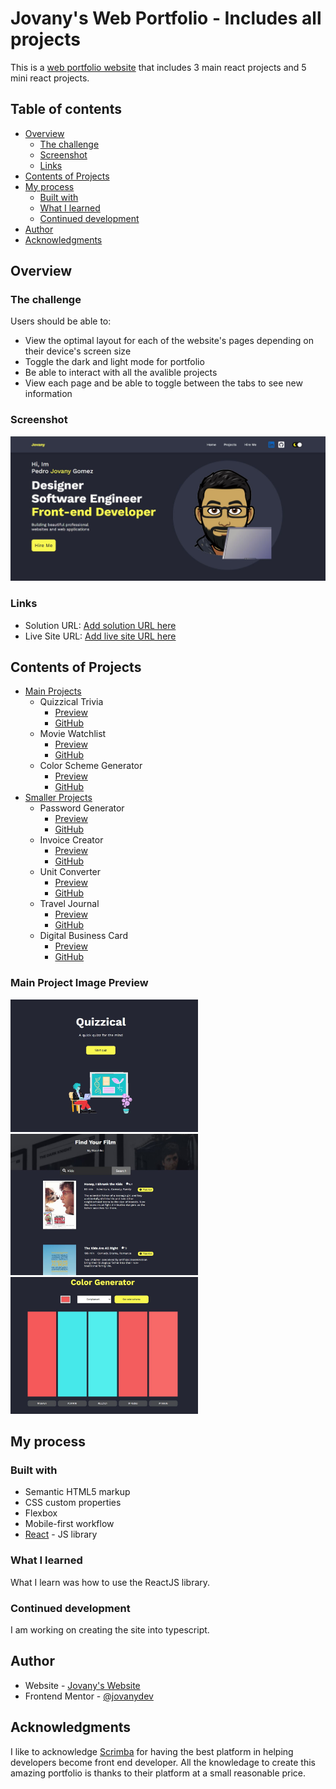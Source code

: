 # Jovany's Web Portfolio - Includes all projects

This is a [web portfolio website](https://jovany.dev/) that includes 3 main react projects and 5 mini react projects.

## Table of contents

- [Overview](#overview)
  - [The challenge](#the-challenge)
  - [Screenshot](#screenshot)
  - [Links](#links)
- [Contents of Projects](#contents-of-projects)
- [My process](#my-process)
  - [Built with](#built-with)
  - [What I learned](#what-i-learned)
  - [Continued development](#continued-development)
- [Author](#author)
- [Acknowledgments](#acknowledgments)

## Overview

### The challenge

Users should be able to:

- View the optimal layout for each of the website's pages depending on their device's screen size
- Toggle the dark and light mode for portfolio
- Be able to interact with all the avalible projects
- View each page and be able to toggle between the tabs to see new information

### Screenshot

![](./portfolio-screen-shot.JPG)

### Links

- Solution URL: [Add solution URL here](https://github.com/jovanydev/porfolio-with-projects)
- Live Site URL: [Add live site URL here](https://jovany.dev/)

## Contents of Projects

- [Main Projects](#main-projects)
  - Quizzical Trivia
    - [Preview](https://jovany.dev/quizzical-trivia)
    - [GitHub](https://github.com/jovanydev/porfolio-with-projects/tree/main/portfolio-with-projects/src/components/quizzical-trivia)
  - Movie Watchlist
    - [Preview](https://jovany.dev/movie-watchlist)
    - [GitHub](https://github.com/jovanydev/porfolio-with-projects/tree/main/portfolio-with-projects/src/components/movie-watchlist)
  - Color Scheme Generator
    - [Preview](https://jovany.dev/color-scheme-generator)
    - [GitHub](https://github.com/jovanydev/porfolio-with-projects/tree/main/portfolio-with-projects/src/components/color-scheme-generator)
- [Smaller Projects](#smaller-projects)
  - Password Generator
    - [Preview](https://jovany.dev/password-generator)
    - [GitHub](https://github.com/jovanydev/porfolio-with-projects/tree/main/portfolio-with-projects/src/components/password-generator)
  - Invoice Creator
    - [Preview](https://jovany.dev/invoice-creator)
    - [GitHub](https://github.com/jovanydev/porfolio-with-projects/tree/main/portfolio-with-projects/src/components/invoice-creator)
  - Unit Converter
    - [Preview](https://jovany.dev/unit-converter)
    - [GitHub](https://github.com/jovanydev/porfolio-with-projects/tree/main/portfolio-with-projects/src/components/unit-converter)
  - Travel Journal
    - [Preview](https://jovany.dev/travel-journal)
    - [GitHub](https://github.com/jovanydev/porfolio-with-projects/tree/main/portfolio-with-projects/src/components/travel-journal)
  - Digital Business Card
    - [Preview](https://jovany.dev/digital-business-card)
    - [GitHub](https://github.com/jovanydev/porfolio-with-projects/tree/main/portfolio-with-projects/src/components/digital-business-card)

### Main Project Image Preview

<img src="./quizzical-screenshot.jpg" alt="drawing" width="300"/>
<img src="./watchlist-screenshot.JPG" alt="drawing" width="300"/>
<img src="./color-generator-screenshot.JPG" alt="drawing" width="300"/>

## My process

### Built with

- Semantic HTML5 markup
- CSS custom properties
- Flexbox
- Mobile-first workflow
- [React](https://reactjs.org/) - JS library

### What I learned

What I learn was how to use the ReactJS library.

### Continued development

I am working on creating the site into typescript.

## Author

- Website - [Jovany's Website](https://jovany.dev/)
- Frontend Mentor - [@jovanydev](https://www.frontendmentor.io/profile/jovanydev)

## Acknowledgments

I like to acknowledge [Scrimba](https://scrimba.com/) for having the best platform in helping developers become front end developer. All the knowledage to create this amazing portfolio is thanks to their platform at a small reasonable price.
